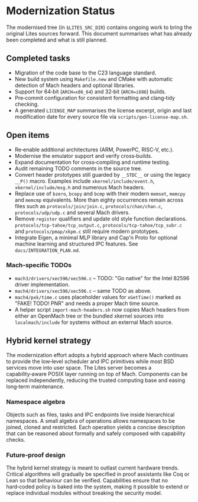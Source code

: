 # Modernization Status

The modernised tree (in `$LITES_SRC_DIR`) contains ongoing work to bring the
original Lites sources forward.  This document summarises what has
already been completed and what is still planned.

## Completed tasks

- Migration of the code base to the C23 language standard.
- New build system using `Makefile.new` and CMake with automatic
  detection of Mach headers and optional libraries.
- Support for 64‑bit (`ARCH=x86_64`) and 32‑bit (`ARCH=i686`) builds.
- Pre‑commit configuration for consistent formatting and clang‑tidy
  checking.
- A generated `LICENSE_MAP` summarises the license excerpt, origin and
  last modification date for every source file via `scripts/gen-license-map.sh`.

## Open items

- Re‑enable additional architectures (ARM, PowerPC, RISC‑V, etc.).
- Modernise the emulator support and verify cross‑builds.
- Expand documentation for cross‑compiling and runtime testing.
- Audit remaining TODO comments in the source tree.
- Convert header prototypes still guarded by `__STDC__` or using
  the legacy `__P()` macro. Examples include
  `xkernel/include/event.h`, `xkernel/include/msg.h` and numerous
  Mach headers.
- Replace use of `bzero`, `bcopy` and `bcmp` with their modern
  `memset`, `memcpy` and `memcmp` equivalents. More than eighty
  occurrences remain across files such as
  `protocols/join/join.c`, `protocols/chan/chan.c`,
  `protocols/udp/udp.c` and several Mach drivers.
- Remove `register` qualifiers and update old style function
  declarations.  `protocols/tcp-tahoe/tcp_output.c`,
  `protocols/tcp-tahoe/tcp_subr.c` and `protocols/pmap/xkpm.c`
  still require modern prototypes.
- Integrate Eigen, a minimal MLP library and Cap'n Proto for optional machine learning and structured IPC features. See `docs/INTEGRATION_PLAN.md`.

### Mach-specific TODOs

- `mach3/drivers/xec596/xec596.c` – TODO: "Go native" for the Intel 82596 driver implementation.
- `mach4/drivers/xec596/xec596.c` – same TODO as above.
- `mach4/pxk/time.c` uses placeholder values for
  `xGetTime()` marked as "FAKE! TODO! PNR" and needs a proper Mach
  time source.
- A helper script `import-mach-headers.sh` now copies Mach headers from either
  an OpenMach tree or the bundled xkernel sources into `localmach/include` for
  systems without an external Mach source.

## Hybrid kernel strategy

The modernization effort adopts a hybrid approach where Mach continues to
provide the low‑level scheduler and IPC primitives while most BSD services
move into user space.  The Lites server becomes a capability‑aware POSIX
layer running on top of Mach.  Components can be replaced independently,
reducing the trusted computing base and easing long‑term maintenance.

### Namespace algebra

Objects such as files, tasks and IPC endpoints live inside hierarchical
namespaces.  A small algebra of operations allows namespaces to be joined,
cloned and restricted.  Each operation yields a concise description that can
be reasoned about formally and safely composed with capability checks.

### Future‑proof design

The hybrid kernel strategy is meant to outlast current hardware trends.
Critical algorithms will gradually be specified in proof assistants like Coq
or Lean so that behaviour can be verified.  Capabilities ensure that no
hard‑coded policy is baked into the system, making it possible to extend or
replace individual modules without breaking the security model.

